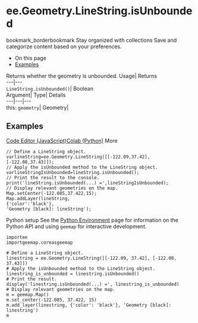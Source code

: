  
#  ee.Geometry.LineString.isUnbounded 
bookmark_borderbookmark Stay organized with collections  Save and categorize content based on your preferences.
  * On this page
  * [Examples](https://developers.google.com/earth-engine/apidocs/ee-geometry-linestring-isunbounded#examples)


Returns whether the geometry is unbounded. 
Usage| Returns  
---|---  
`LineString.isUnbounded()`| Boolean  
Argument| Type| Details  
---|---|---  
this: `geometry`| Geometry|   
## Examples
[Code Editor (JavaScript)](https://developers.google.com/earth-engine/apidocs/ee-geometry-linestring-isunbounded#code-editor-javascript-sample)[Colab (Python)](https://developers.google.com/earth-engine/apidocs/ee-geometry-linestring-isunbounded#colab-python-sample) More
```
// Define a LineString object.
varlineString=ee.Geometry.LineString([[-122.09,37.42],[-122.08,37.43]]);
// Apply the isUnbounded method to the LineString object.
varlineStringIsUnbounded=lineString.isUnbounded();
// Print the result to the console.
print('lineString.isUnbounded(...) =',lineStringIsUnbounded);
// Display relevant geometries on the map.
Map.setCenter(-122.085,37.422,15);
Map.addLayer(lineString,
{'color':'black'},
'Geometry [black]: lineString');
```
Python setup
See the [ Python Environment](https://developers.google.com/earth-engine/guides/python_install) page for information on the Python API and using `geemap` for interactive development.
```
importee
importgeemap.coreasgeemap
```
```
# Define a LineString object.
linestring = ee.Geometry.LineString([[-122.09, 37.42], [-122.08, 37.43]])
# Apply the isUnbounded method to the LineString object.
linestring_is_unbounded = linestring.isUnbounded()
# Print the result.
display('linestring.isUnbounded(...) =', linestring_is_unbounded)
# Display relevant geometries on the map.
m = geemap.Map()
m.set_center(-122.085, 37.422, 15)
m.add_layer(linestring, {'color': 'black'}, 'Geometry [black]: linestring')
m
```

